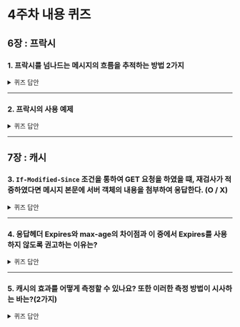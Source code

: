 # 4주차 내용 퀴즈

## 6장 : 프락시

### 1. 프락시를 넘나드는 메시지의 흐름을 추적하는 방법 2가지

<details>
<summary>퀴즈 답안</summary>
<div markdown="1">

1. Via 헤더 필드 사용하기
2. TRACE 메서드 사용하기

</div>
</details>

---

### 2. 프락시의 사용 예제

<details>
<summary>퀴즈 답안</summary>
<div markdown="1">

**프락시 서버는 실용적이고 유용한 것이라면 무슨 일이든 한다.**

- 필터
- 보안 방화벽
- 웹 캐시
- 대리 프락시
- 콘텐츠 라우터
- 트랜스코더
- 익명화 프락시

</div>
</details>

---

## 7장 : 캐시

### 3. `If-Modified-Since` 조건을 통하여 GET 요청을 하였을 떄, 재검사가 적중하였다면 메시지 본문에 서버 객체의 내용을 첨부하여 응답한다. (O / X)

<details>
<summary>퀴즈 답안</summary>
<div markdown="1">

X
(책 205)
재검사가 적중하였다 = 캐시의 해당 데이터가 신선한 상태이다.
서버는 작은 `304 Not Modified` 응답을 클라이언트에게 돌려주며, 효율을 위하여 본문은 보내지 않는다.

</div>
</details>

---

### 4. 응답헤더 Expires와 max-age의 차이점과 이 중에서 Expires를 사용하지 않도록 권고하는 이유는?

<details>
<summary>퀴즈 답안</summary>
<div markdown="1">

Expires : 절대 유효기간 명시
max-age : 문서의 최대 나이 정의

절대 시계의 경우 컴퓨터의 시계가 올바르게 맞추어져 있을 것을 요구하지만, 그러지 않을 가능성이 높음.

### **보너스 문제 : `max-age` 를 사용하는 경우, 캐시가 매 접근마다 문서를 캐시하지 않거나 혹은 매 접근마다 리프레시 하도록 요청하는 방법은?**

<details>
<summary>퀴즈 답안</summary>
<div markdown="1">

해당 값을 0으로 설정한다.
`Cache-Control: max-age=0`

</div>
</details>

</div>
</details>

---

### 5. 캐시의 효과를 어떻게 측정할 수 있나요? 또한 이러한 측정 방법이 시사하는 바는?(2가지)

<details>
<summary>퀴즈 답안</summary>
<div markdown="1">

cache-hit-rate 사용.
이는 문서 적중률과 바이트 적중률로 나뉨

- 문서 적중률 : 캐시가 요청을 처리하는 비율 ⇒ 문서 적중률이 높다는 것은 캐시에서 요청을 대부분 처리했다는 의미이므로 원 서버까지의 지연이 줄어들었다는 의미이다.
- 바이트 적중률: 캐시를 통해 제공된 모든 바이트의 비율 ⇒ 바이트 적중률이 높다는 것은 캐시를 통해 많은 용량이 제공되었다는 의미이므로 네트워크 대역폭에서 이득을 보았다는 의미이다.

</div>
</details>
